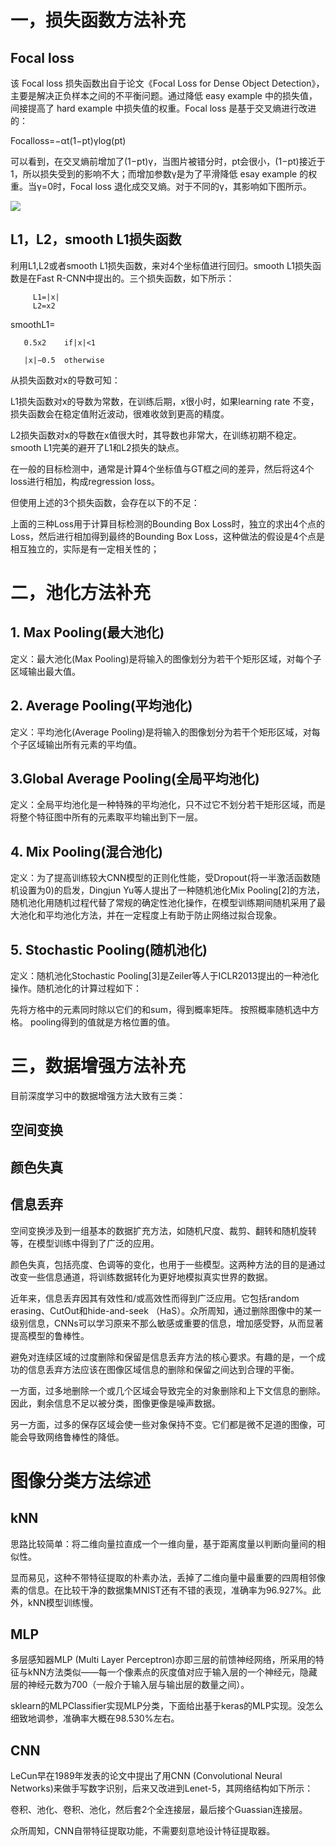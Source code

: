 # 一，损失函数方法补充

## Focal loss

该 Focal loss 损失函数出自于论文《Focal Loss for Dense Object Detection》，主要是解决正负样本之间的不平衡问题。通过降低 easy example 中的损失值，间接提高了 hard example 中损失值的权重。Focal loss 是基于交叉熵进行改进的：

Focalloss=−αt(1−pt)γlog(pt)

可以看到，在交叉熵前增加了(1−pt)γ，当图片被错分时，pt会很小，(1−pt)接近于 1，所以损失受到的影响不大；而增加参数γ是为了平滑降低 esay example 的权重。当γ=0时，Focal loss 退化成交叉熵。对于不同的γ，其影响如下图所示。

![](https://ai-studio-static-online.cdn.bcebos.com/58e2d0a05ad743aabb4dabe9ac182aaf2af90c7404ef4dc9b70e9d9e3191613a)


## L1，L2，smooth L1损失函数
 
利用L1,L2或者smooth L1损失函数，来对4个坐标值进行回归。smooth L1损失函数是在Fast R-CNN中提出的。三个损失函数，如下所示：

         L1=|x|
         L2=x2
smoothL1=

       0.5x2    if|x|<1

       |x|−0.5  otherwise
       
从损失函数对x的导数可知：

L1损失函数对x的导数为常数，在训练后期，x很小时，如果learning rate 不变，损失函数会在稳定值附近波动，很难收敛到更高的精度。

L2损失函数对x的导数在x值很大时，其导数也非常大，在训练初期不稳定。smooth L1完美的避开了L1和L2损失的缺点。

 在一般的目标检测中，通常是计算4个坐标值与GT框之间的差异，然后将这4个loss进行相加，构成regression loss。

但使用上述的3个损失函数，会存在以下的不足：

上面的三种Loss用于计算目标检测的Bounding Box Loss时，独立的求出4个点的Loss，然后进行相加得到最终的Bounding Box Loss，这种做法的假设是4个点是相互独立的，实际是有一定相关性的；

# 二，池化方法补充

## 1. Max Pooling(最大池化)

定义：最大池化(Max Pooling)是将输入的图像划分为若干个矩形区域，对每个子区域输出最大值。

## 2. Average Pooling(平均池化)

定义：平均池化(Average Pooling)是将输入的图像划分为若干个矩形区域，对每个子区域输出所有元素的平均值。

## 3.Global Average Pooling(全局平均池化)

定义：全局平均池化是一种特殊的平均池化，只不过它不划分若干矩形区域，而是将整个特征图中所有的元素取平均输出到下一层。

## 4. Mix Pooling(混合池化)

定义：为了提高训练较大CNN模型的正则化性能，受Dropout(将一半激活函数随机设置为0)的启发，Dingjun Yu等人提出了一种随机池化Mix Pooling[2]的方法，随机池化用随机过程代替了常规的确定性池化操作，在模型训练期间随机采用了最大池化和平均池化方法，并在一定程度上有助于防止网络过拟合现象。

## 5. Stochastic Pooling(随机池化)

定义：随机池化Stochastic Pooling[3]是Zeiler等人于ICLR2013提出的一种池化操作。随机池化的计算过程如下：

先将方格中的元素同时除以它们的和sum，得到概率矩阵。
按照概率随机选中方格。
pooling得到的值就是方格位置的值。

# 三，数据增强方法补充

目前深度学习中的数据增强方法大致有三类：

## 空间变换

## 颜色失真

## 信息丢弃

空间变换涉及到一组基本的数据扩充方法，如随机尺度、裁剪、翻转和随机旋转等，在模型训练中得到了广泛的应用。

颜色失真，包括亮度、色调等的变化，也用于一些模型。这两种方法的目的是通过改变一些信息通道，将训练数据转化为更好地模拟真实世界的数据。

近年来，信息丢弃因其有效性和/或高效性而得到广泛应用。它包括random erasing、CutOut和hide-and-seek （HaS）。众所周知，通过删除图像中的某一级别信息，CNNs可以学习原来不那么敏感或重要的信息，增加感受野，从而显著提高模型的鲁棒性。

避免对连续区域的过度删除和保留是信息丢弃方法的核心要求。有趣的是，一个成功的信息丢弃方法应该在图像区域信息的删除和保留之间达到合理的平衡。

一方面，过多地删除一个或几个区域会导致完全的对象删除和上下文信息的删除。因此，剩余信息不足以被分类，图像更像是噪声数据。

另一方面，过多的保存区域会使一些对象保持不变。它们都是微不足道的图像，可能会导致网络鲁棒性的降低。

# 图像分类方法综述 


## kNN

思路比较简单：将二维向量拉直成一个一维向量，基于距离度量以判断向量间的相似性。

显而易见，这种不带特征提取的朴素办法，丢掉了二维向量中最重要的四周相邻像素的信息。在比较干净的数据集MNIST还有不错的表现，准确率为96.927%。此外，kNN模型训练慢。


## MLP

多层感知器MLP (Multi Layer Perceptron)亦即三层的前馈神经网络，所采用的特征与kNN方法类似——每一个像素点的灰度值对应于输入层的一个神经元，隐藏层的神经元数为700（一般介于输入层与输出层的数量之间）。

sklearn的MLPClassifier实现MLP分类，下面给出基于keras的MLP实现。没怎么细致地调参，准确率大概在98.530%左右。


## CNN

LeCun早在1989年发表的论文中提出了用CNN (Convolutional Neural Networks)来做手写数字识别，后来又改进到Lenet-5，其网络结构如下所示：

卷积、池化、卷积、池化，然后套2个全连接层，最后接个Guassian连接层。

众所周知，CNN自带特征提取功能，不需要刻意地设计特征提取器。



